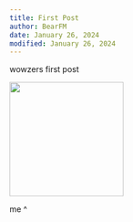 ```yaml
---
title: First Post
author: BearFM
date: January 26, 2024
modified: January 26, 2024
---
```


wowzers first post

<img src="/xertun.webp" width="200" height="200">

me ^
